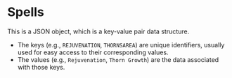# Spells

This is a JSON object, which is a key-value pair data structure.

* The keys (e.g., `REJUVENATION`, `THORNSAREA`) are unique identifiers, usually used for easy access to their corresponding values.
* The values (e.g., `Rejuvenation`, `Thorn Growth`) are the data associated with those keys.
